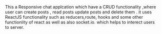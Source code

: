 This a Responsive chat applcation which have a CRUD functionality ,where user can create posts , read posts update posts and delete them .
it uses ReactJS functionality such as reducers,route, hooks and some other functionlity of react as well as
also socket.io. which helps to interect users to server.
